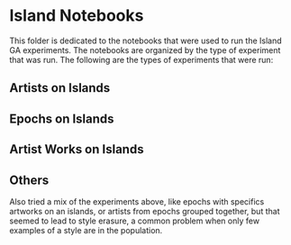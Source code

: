 # Island Notebooks
This folder is dedicated to the notebooks that were used to run the Island GA experiments. The notebooks are organized by the type of experiment that was run. The following are the types of experiments that were run:

## Artists on Islands

## Epochs on Islands

## Artist Works on Islands


## Others
Also tried a mix of the experiments above, like epochs with specifics artworks on an islands, or artists from epochs grouped together, but that seemed to lead to style erasure, a common problem when only few examples of a style are in the population.